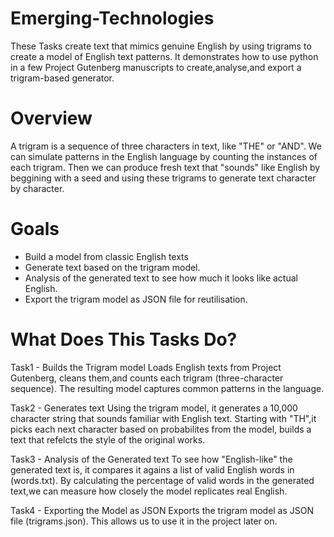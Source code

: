 # Emerging-Technologies 

These Tasks create text that mimics genuine English by using trigrams to create a model of English text patterns. It demonstrates how to use python in a few Project Gutenberg manuscripts to create,analyse,and export a trigram-based generator.

# Overview

A trigram is a sequence of three characters in text, like "THE" or "AND". We can simulate patterns in the English language by counting the instances of each trigram. Then we can produce fresh text that "sounds" like English by beggining with a seed and using these trigrams to generate text character by character.

# Goals

- Build a model from classic English texts
- Generate text based on the trigram model.
- Analysis of the generated text to see how much it looks like actual English.
- Export the trigram model as JSON file for reutilisation.

# What Does This Tasks Do?

Task1 - Builds the Trigram model
Loads English texts from Project Gutenberg, cleans them,and counts each trigram (three-character sequence). The resulting model captures common patterns in the language.

Task2 - Generates text
Using the trigram model, it generates a 10,000 character string that sounds familiar with English text. Starting with "TH",it picks each next character based on probabilites from the model, builds a text that refelcts the style of the original works.

Task3 - Analysis of the Generated text
To see how "English-like" the generated text is, it compares it agains a list of valid English words in (words.txt). By calculating the percentage of valid words in the generated text,we can measure how closely the model replicates real English.

Task4 - Exporting the Model as JSON
Exports the trigram model as JSON file (trigrams.json). This allows us to use it in the project later on.



